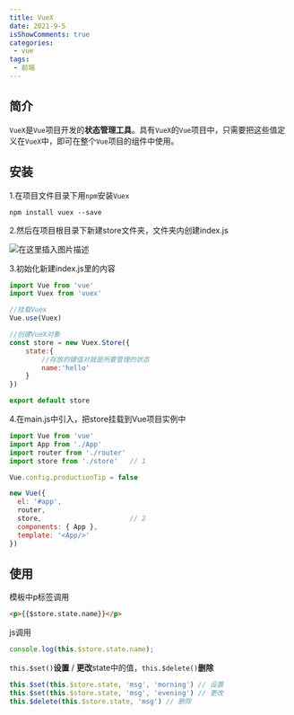 ```yaml
---
title: VueX
date: 2021-9-5
isShowComments: true
categories:
 - vue
tags:
 - 前端
---
```



## 简介
`VueX`是`Vue`项目开发的**状态管理工具**。具有`VueX`的`Vue`项目中，只需要把这些值定义在`VueX`中，即可在整个`Vue`项目的组件中使用。
## 安装
1.在项目文件目录下用`npm`安装`Vuex`
```shell
npm install vuex --save
```
2.然后在项目根目录下新建store文件夹，文件夹内创建index.js

![在这里插入图片描述](https://img-blog.csdnimg.cn/0b7dda7adcd34a849cf41ce4d6679b62.png)

3.初始化新建index.js里的内容

```javascript
import Vue from 'vue'
import Vuex from 'vuex'

//挂载Vuex
Vue.use(Vuex)

//创建VueX对象
const store = new Vuex.Store({
    state:{
        //存放的键值对就是所要管理的状态
        name:'hello'
    }
})

export default store
```
4.在main.js中引入，把store挂载到Vue项目实例中

```javascript
import Vue from 'vue'
import App from './App'
import router from './router'
import store from './store'   // 1

Vue.config.productionTip = false

new Vue({
  el: '#app',
  router,
  store,                      // 2
  components: { App },
  template: '<App/>'
})
```
## 使用
模板中p标签调用

```html
<p>{{$store.state.name}}</p>
```
js调用

```javascript
console.log(this.$store.state.name);
```
`this.$set()`**设置** / **更改**state中的值，`this.$delete()`**删除**

```javascript
this.$set(this.$store.state, 'msg', 'morning') // 设置
this.$set(this.$store.state, 'msg', 'evening') // 更改
this.$delete(this.$store.state, 'msg') // 删除
```
